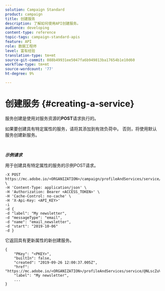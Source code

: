 ```yaml
---
solution: Campaign Standard
product: campaign
title: 创建服务
description: 了解如何使用API创建服务。
audience: developing
content-type: reference
topic-tags: campaign-standard-apis
feature: API
role: 数据工程师
level: 富有经验
translation-type: tm+mt
source-git-commit: 088b49931ee5047fa6b949813ba17654b1e10d60
workflow-type: tm+mt
source-wordcount: '77'
ht-degree: 9%

---
```



# 创建服务 {#creating-a-service}

服务创建是使用对服务资源的&#x200B;**POST**&#x200B;请求执行的。

如果要创建具有特定属性的服务，请将其添加到有效负荷中。 否则，将使用默认服务创建新服务。

<br/>

***示例请求***

用于创建具有特定属性的服务的示例POST请求。

```
-X POST https://mc.adobe.io/<ORGANIZATION>/campaign/profileAndServices/service/ \
-H 'Content-Type: application/json' \
-H 'Authorization: Bearer <ACCESS_TOKEN>' \
-H 'Cache-Control: no-cache' \
-H 'X-Api-Key: <API_KEY>'
-i
-d {
-d "label": "My newsletter",
-d "messageType": "email",
-d "name": "email_newsletter",
-d "start": "2019-10-06"
-d }
```

它返回具有更新属性的新创建服务。

```
{
    "PKey": "<PKEY>",
    "builtIn": false,
    "created": "2019-09-26 12:00:37.005Z",
    "href": "https://mc.adobe.io/<ORGANIZATION>/profileAndServices/service/@NLscZuVHxdVu9rPftvrMWFfR1zRIxQGswSOmGLrK09JTF_iWhB0JCUHEndA_vvy__k9mzOYa5NVkcWDcrK8qGh0wygahX9kRcD44kiWWSEceShn3",
    "label": "My newsletter",
    ...
}
```

